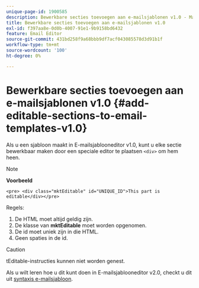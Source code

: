 ```yaml
---
unique-page-id: 1900585
description: Bewerkbare secties toevoegen aan e-mailsjablonen v1.0 - Marketo Docs - Productdocumentatie
title: Bewerkbare secties toevoegen aan e-mailsjablonen v1.0
exl-id: f397aa8e-0d0b-4007-91e1-9b9158bd6432
feature: Email Editor
source-git-commit: 431bd258f9a68bbb9df7acf043085578d3d91b1f
workflow-type: tm+mt
source-wordcount: '100'
ht-degree: 0%

---
```


# Bewerkbare secties toevoegen aan e-mailsjablonen v1.0 {#add-editable-sections-to-email-templates-v1.0}

Als u een sjabloon maakt in E-mailsjablooneditor v1.0, kunt u elke sectie bewerkbaar maken door een speciale editor te plaatsen `<div>` om hem heen.

>[!NOTE]
>
>**Voorbeeld**
>
>`<pre> <div class="mktEditable" id="UNIQUE_ID">This part is editable</div></pre>`

Regels:

1. De HTML moet altijd geldig zijn.
1. De klasse van **mktEditable** moet worden opgenomen.
1. De id moet uniek zijn in die HTML.
1. Geen spaties in de id.

>[!CAUTION]
>
>tEditable-instructies kunnen niet worden genest.

Als u wilt leren hoe u dit kunt doen in E-mailsjablooneditor v2.0, checkt u dit uit [syntaxis e-mailsjabloon](/help/marketo/product-docs/email-marketing/general/email-editor-2/email-template-syntax.md).
